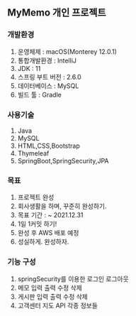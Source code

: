 ## MyMemo 개인 프로젝트

### 개발환경
1. 운영체제 : macOS(Monterey 12.0.1)
2. 통합개발환경 : IntelliJ
3. JDK : 11
4. 스프링 부트 버전 : 2.6.0
5. 데이터베이스 : MySQL
6. 빌드 툴 : Gradle

### 사용기술
1. Java
2. MySQL
3. HTML,CSS,Bootstrap
4. Thymeleaf
5. SpringBoot,SpringSecurity,JPA

### 목표
1. 프로젝트 완성
2. 회사생활을 하며, 꾸준히 완성하기.
3. 목표 기간 : ~ 2021.12.31
4. 1일 1커밋 하기!
5. 완성 후 AWS 배포 예정
6. 성실하게. 완성하자.

### 기능 구성
1. springSecurity를 이용한 로그인 로그아웃
2. 메모 입력 출력 수정 삭제
3. 게시판 입력 출력 수정 삭제
4. 고객센터 지도 API 각종 정보들